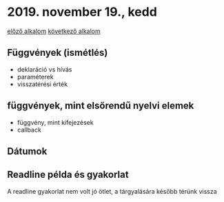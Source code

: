 # 2019. november 19., kedd

[előző alkalom](../20191116)
[következő alkalom](../20191121)

## Függvények (ismétlés)
- deklaráció vs hívás
- paraméterek
- visszatérési érték

## függvények, mint elsőrendű nyelvi elemek
- függvény, mint kifejezések
- callback

## Dátumok

## Readline példa és gyakorlat

A readline gyakorlat nem volt jó ötlet, a tárgyalására később térünk vissza
